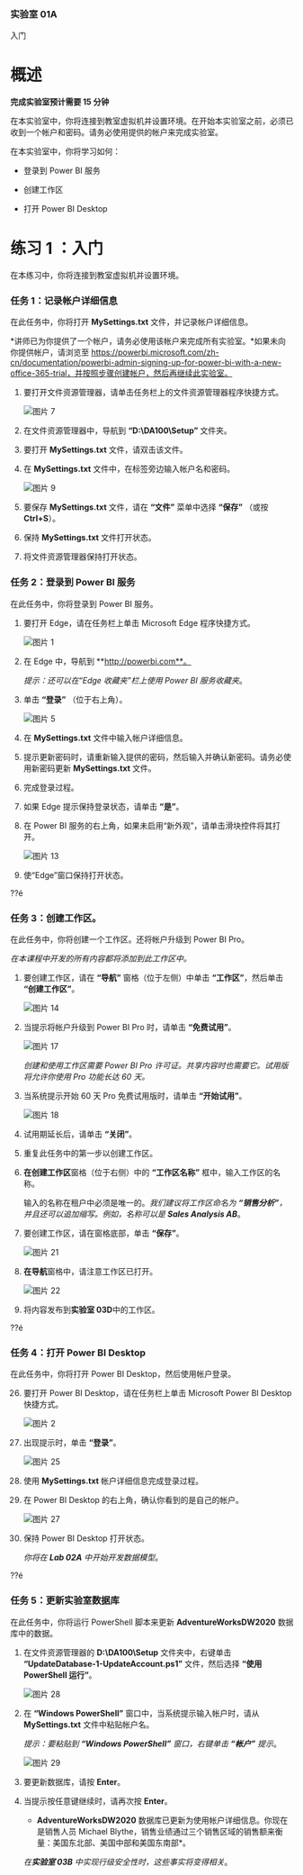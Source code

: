﻿

### 实验室 01A

入门

# 概述

**完成实验室预计需要 15 分钟**

在本实验室中，你将连接到教室虚拟机并设置环境。在开始本实验室之前，必须已收到一个帐户和密码。请务必使用提供的帐户来完成实验室。

在本实验室中，你将学习如何：

* 登录到 Power BI 服务

* 创建工作区

* 打开 Power BI Desktop

# 练习 1 ：入门

在本练习中，你将连接到教室虚拟机并设置环境。

### 任务 1：记录帐户详细信息

在此任务中，你将打开 **MySettings.txt** 文件，并记录帐户详细信息。

*讲师已为你提供了一个帐户，请务必使用该帐户来完成所有实验室。*如果未向你提供帐户，请浏览至 https://powerbi.microsoft.com/zh-cn/documentation/powerbi-admin-signing-up-for-power-bi-with-a-new-office-365-trial，并按照步骤创建帐户，然后再继续此实验室。

1. 要打开文件资源管理器，请单击任务栏上的文件资源管理器程序快捷方式。

    ![图片 7](Linked_image_Files/PowerBI_Lab01A_image1.png)

2. 在文件资源管理器中，导航到 **“D:\DA100\Setup”** 文件夹。

3. 要打开 **MySettings.txt** 文件，请双击该文件。

4. 在 **MySettings.txt** 文件中，在标签旁边输入帐户名和密码。

    ![图片 9](Linked_image_Files/PowerBI_Lab01A_image2.png)

5. 要保存 **MySettings.txt** 文件，请在 **“文件”** 菜单中选择 **“保存”** （或按 **Ctrl+S**）。

6. 保持 **MySettings.txt** 文件打开状态。

7. 将文件资源管理器保持打开状态。

### 任务 2：登录到 Power BI 服务

在此任务中，你将登录到 Power BI 服务。

1. 要打开 Edge，请在任务栏上单击 Microsoft Edge 程序快捷方式。

    ![图片 1](Linked_image_Files/PowerBI_Lab01A_image3.png)

9. 在 Edge 中，导航到 **http://powerbi.com**。

    *提示：还可以在“Edge 收藏夹”栏上使用 Power BI 服务收藏夹*。

10. 单击 **“登录”** （位于右上角）。

    ![图片 5](Linked_image_Files/PowerBI_Lab01A_image4.png)

11. 在 **MySettings.txt** 文件中输入帐户详细信息。

12. 提示更新密码时，请重新输入提供的密码，然后输入并确认新密码。请务必使用新密码更新 **MySettings.txt** 文件。

13. 完成登录过程。

14. 如果 Edge 提示保持登录状态，请单击 **“是”**。

15. 在 Power BI 服务的右上角，如果未启用“新外观”，请单击滑块控件将其打开。

    ![图片 13](Linked_image_Files/PowerBI_Lab01A_image5.png)

16. 使“Edge”窗口保持打开状态。

  
??é 

### 任务 3：创建工作区。

在此任务中，你将创建一个工作区。还将帐户升级到 Power BI Pro。

*在本课程中开发的所有内容都将添加到此工作区中。*

1. 要创建工作区，请在 **“导航”** 窗格（位于左侧）中单击 **“工作区”**，然后单击 **“创建工作区”**。

    ![图片 14](Linked_image_Files/PowerBI_Lab01A_image6.png)

18. 当提示将帐户升级到 Power BI Pro 时，请单击 **“免费试用”**。

    ![图片 17](Linked_image_Files/PowerBI_Lab01A_image7.png)

    *创建和使用工作区需要 Power BI Pro 许可证。共享内容时也需要它。试用版将允许你使用 Pro 功能长达 60 天。*

19. 当系统提示开始 60 天 Pro 免费试用版时，请单击 **“开始试用”**。

    ![图片 18](Linked_image_Files/PowerBI_Lab01A_image8.png)

20. 试用期延长后，请单击 **“关闭”**。

21. 重复此任务中的第一步以创建工作区。

22. **在创建工作区**窗格（位于右侧）中的 **“工作区名称”** 框中，输入工作区的名称。

    输入的名称在租户中必须是唯一的。*我们建议将工作区命名为 **“销售分析”**，并且还可以追加缩写。例如，名称可以是 **Sales Analysis AB***。

23. 要创建工作区，请在窗格底部，单击 **“保存”**。

    ![图片 21](Linked_image_Files/PowerBI_Lab01A_image9.png)

24. **在导航**窗格中，请注意工作区已打开。

    ![图片 22](Linked_image_Files/PowerBI_Lab01A_image10.png)

25. 将内容发布到**实验室 03D**中的工作区。

  
??é 

### 任务 4：打开 Power BI Desktop

在此任务中，你将打开 Power BI Desktop，然后使用帐户登录。

26. 要打开 Power BI Desktop，请在任务栏上单击 Microsoft Power BI Desktop 快捷方式。

    ![图片 2](Linked_image_Files/PowerBI_Lab01A_image11.png)

27. 出现提示时，单击 **“登录”**。

    ![图片 25](Linked_image_Files/PowerBI_Lab01A_image12.png)

28. 使用 **MySettings.txt** 帐户详细信息完成登录过程。

29. 在 Power BI Desktop 的右上角，确认你看到的是自己的帐户。

    ![图片 27](Linked_image_Files/PowerBI_Lab01A_image13.png)

30. 保持 Power BI Desktop 打开状态。

    *你将在 **Lab 02A** 中开始开发数据模型*。

  
??é 

### 任务 5：更新实验室数据库

在此任务中，你将运行 PowerShell 脚本来更新 **AdventureWorksDW2020** 数据库中的数据。

1. 在文件资源管理器的 **D:\DA100\Setup** 文件夹中，右键单击 **“UpdateDatabase-1-UpdateAccount.ps1”** 文件，然后选择 **“使用 PowerShell 运行”**。

    ![图片 28](Linked_image_Files/PowerBI_Lab01A_image14.png)

32. 在 **“Windows PowerShell”** 窗口中，当系统提示输入帐户时，请从 **MySettings.txt** 文件中粘贴帐户名。

    *提示：要粘贴到 **“Windows PowerShell”** 窗口，右键单击 **“帐户”** 提示*。

    ![图片 29](Linked_image_Files/PowerBI_Lab01A_image15.png)

33. 要更新数据库，请按 **Enter**。

34. 当提示按任意键继续时，请再次按 **Enter**。

    * **AdventureWorksDW2020** 数据库已更新为使用帐户详细信息。你现在是销售人员 Michael Blythe，销售业绩通过三个销售区域的销售额来衡量：美国东北部、美国中部和美国东南部*。

    *在**实验室 03B** 中实现行级安全性时，这些事实将变得相关*。
